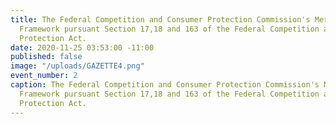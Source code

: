 ```yaml
---
title: The Federal Competition and Consumer Protection Commission's Merger Review
  Framework pursuant Section 17,18 and 163 of the Federal Competition and Consumer
  Protection Act.
date: 2020-11-25 03:53:00 -11:00
published: false
image: "/uploads/GAZETTE4.png"
event_number: 2
caption: The Federal Competition and Consumer Protection Commission's Merger Review
  Framework pursuant Section 17,18 and 163 of the Federal Competition and Consumer
  Protection Act.
---
```


